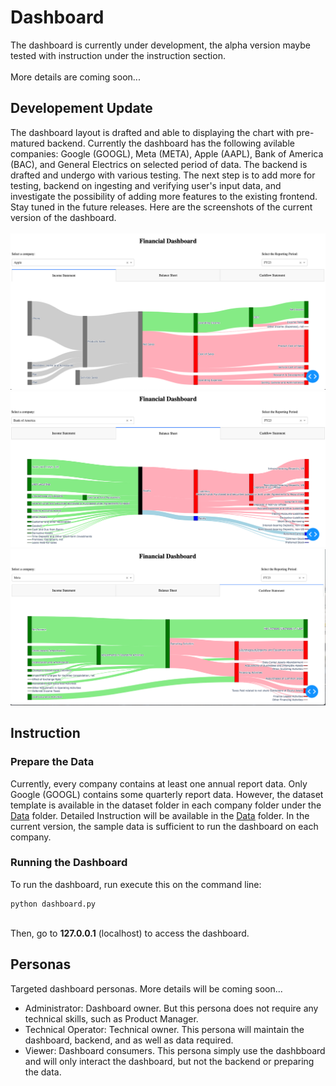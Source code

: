 # Dashboard
The dashboard is currently under development, the alpha version maybe tested with instruction under the instruction section.
<br><br>
More details are coming soon...

## Developement Update
The dashboard layout is drafted and able to displaying the chart with pre-matured backend. Currently the dashboard has the following avilable companies: Google (GOOGL), Meta (META), Apple (AAPL), Bank of America (BAC), and General Electrics on selected period of data. The backend is drafted and undergo with various testing. The next step is to add more for testing, backend on ingesting and verifying user's input data, and investigate the possibility of adding more features to the existing frontend. Stay tuned in the future releases. Here are the screenshots of the current version of the dashboard.
<br><br>
<img src=../gallery/income_v004.png>
<img src=../gallery/balance_v004.png>
<img src=../gallery/cashflow_v004.png>

## Instruction
### Prepare the Data
Currently, every company contains at least one annual report data. Only Google (GOOGL) contains some quarterly report data. However, the dataset template is available in the dataset folder in each company folder under the [Data](data) folder. Detailed Instruction will be available in the [Data](data) folder. In the current version, the sample data is sufficient to run the dashboard on each company.

### Running the Dashboard
To run the dashboard, run execute this on the command line:

```
python dashboard.py
```

<br>
Then, go to <b>127.0.0.1</b> (localhost) to access the dashboard.


## Personas
Targeted dashboard personas. More details will be coming soon...
<ul>
	<li>Administrator: Dashboard owner. But this persona does not require any technical skills, such as Product Manager.</li>
	<li>Technical Operator: Technical owner. This persona will maintain the dashboard, backend, and as well as data required.</li>
	<li>Viewer: Dashboard consumers. This persona simply use the dashbboard and will only interact the dashboard, but not the backend or preparing the data.</li>
</ul>
